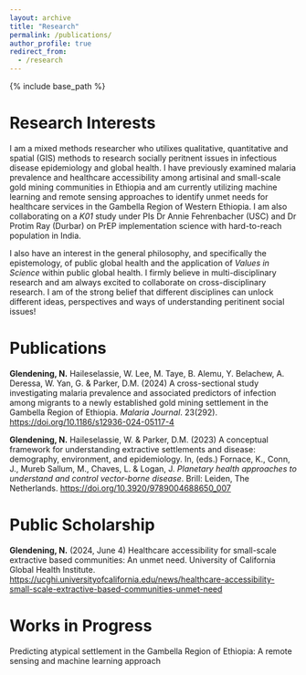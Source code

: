 ```yaml
---
layout: archive
title: "Research"
permalink: /publications/
author_profile: true
redirect_from:
  - /research
---
```


{% include base_path %}

Research Interests
=====

I am a mixed methods researcher who utilixes qualitative, quantitative and spatial (GIS) methods to research socially peritnent issues in infectious disease epidemiology and global health. I have previously examined malaria prevalence and healthcare accessibility among artisinal and small-scale gold mining communities in Ethiopia and am currently utilizing machine learning and remote sensing approaches to identify unmet needs for healthcare services in the Gambella Region of Western Ethiopia. I am also collaborating on a _K01_ study under PIs Dr Annie Fehrenbacher (USC) and Dr Protim Ray (Durbar) on PrEP implementation science with hard-to-reach population in India. 

I also have an interest in the general philosophy, and specifically the epistemology, of public global health and the application of _Values in Science_ within public global health. I firmly believe in multi-disciplinary research and am always excited to collaborate on cross-disciplinary research. I am of the strong belief that different disciplines can unlock different ideas, perspectives and ways of understanding peritinent social issues! 

Publications
======
**Glendening, N.** Haileselassie, W. Lee, M. Taye, B. Alemu, Y. Belachew, A. Deressa, W. Yan, G. & Parker, D.M. (2024) A cross-sectional study investigating malaria prevalence and associated predictors of infection among migrants to a newly established gold mining settlement in the Gambella Region of Ethiopia. *Malaria Journal*. 23(292). https://doi.org/10.1186/s12936-024-05117-4 

**Glendening, N.** Haileselassie, W. & Parker, D.M. (2023) A conceptual framework for    understanding extractive settlements and disease: demography, environment, and epidemiology. In, (eds.) Fornace, K., Conn, J., Mureb Sallum, M., Chaves, L. & Logan, J. *Planetary health approaches to understand and control vector-borne disease*. Brill: Leiden, The Netherlands.  https://doi.org/10.3920/9789004688650_007 

Public Scholarship
======

**Glendening, N.** (2024, June 4) Healthcare accessibility for small-scale extractive based communities: An unmet need. University of California Global Health Institute. https://ucghi.universityofcalifornia.edu/news/healthcare-accessibility-small-scale-extractive-based-communities-unmet-need

Works in Progress
======

Predicting atypical settlement in the Gambella Region of Ethiopia: A remote sensing and machine learning approach
